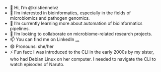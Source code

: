 - 👋 Hi, I’m @kristiennelvz
- 👀 I’m interested in bioinformatics, especially in the fields of microbiomics and pathogen genomics.
- 🌱 I’m currently learning more about automation of bioinformatics pipelines.
- 💞️ I’m looking to collaborate on microbiome-related research projects.
- 📫 You can find me on LinkedIn [...](https://www.linkedin.com/in/kristien-nel-van-zyl-b28a3a82/)
- 😄 Pronouns: she/her
- ⚡ Fun fact: I was introduced to the CLI in the early 2000s by my sister, who had Debian Linux on her computer. I needed to navigate the CLI to watch episodes of Naruto.

<!---
kristiennelvz/kristiennelvz is a ✨ special ✨ repository because its `README.md` (this file) appears on your GitHub profile.
You can click the Preview link to take a look at your changes.
--->
